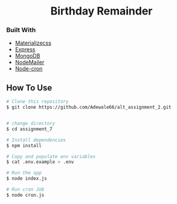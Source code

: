 <center> <h1>Birthday Remainder</h1> </center>

### Built With

-   [Materializecss](https://materializecss.com/)
-   [Express](https://expressjs.com/)
-   [MongoDB](https://www.mongodb.com/)
-   [NodeMailer](https://nodemailer.com/)
-   [Node-cron](https://www.npmjs.com/package/node-cron)

## How To Use

```bash
# Clone this repository
$ git clone https://github.com/Adewale66/alt_assignment_2.git


# change directory
$ cd assignment_7

# Install dependencies
$ npm install

# Copy and populate env variables
$ cat .env.example > .env

# Run the app
$ node index.js

# Run cron Job
$ node cron.js

```
